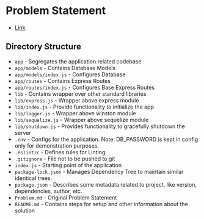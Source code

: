 # Problem Statement
- [Link](Problem.md)

## Directory Structure
- `app` - Segregates the application related codebase
- `app/models` - Contains Database Models
- `app/models/index.js` - Configures Database
- `app/routes` - Contains Express Routes
- `app/routes/index.js` - Configures Base Express Routes
- `lib` - Contains wrapper over other standard libraries
- `lib/express.js` - Wrapper above express module
- `lib/index.js` - Provide functionality to initialize the app
- `lib/logger.js` - Wrapper above winston module
- `lib/sequelize.js` - Wrapper above sequelize module
- `lib/shutdown.js` - Provides functionality to gracefully shutdown the server
- `.env` - Configs for the application. Note: DB_PASSWORD is kept in config only for demonstration purposes.
- `.eslintrc` - Defines rules for Linting
- `.gitignore` - File not to be pushed to git
- `index.js` - Starting point of the application
- `package-lock.json` - Manages Dependency Tree to maintain similar identical trees.
- `package.json` - Describes some metadata related to project, like version, dependencies, author, etc.
- `Problem.md` - Original Problem Statement
- `README.md` - Contains steps for setup and other information about the solution
